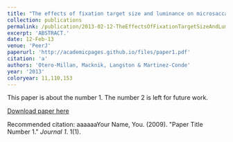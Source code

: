 ```yaml
---
title: "The effects of fixation target size and luminance on microsaccades and square-wave jerks."
collection: publications
permalink: /publication/2013-02-12-TheEffectsOfFixationTargetSizeAndLuminanceOnMicrosaccadesAndSqu
excerpt: 'ABSTRACT.'
date: 12-Feb-13
venue: 'PeerJ'
paperurl: 'http://academicpages.github.io/files/paper1.pdf'
citation: 'a'
authors: 'Otero-Millan, Macknik, Langston & Martinez-Conde'
year: '2013'
coloryear: 11,110,153
---
```

This paper is about the number 1. The number 2 is left for future work.

[Download paper here](http://academicpages.github.io/files/paper1.pdf)

Recommended citation: aaaaaaYour Name, You. (2009). "Paper Title Number 1." <i>Journal 1</i>. 1(1).
